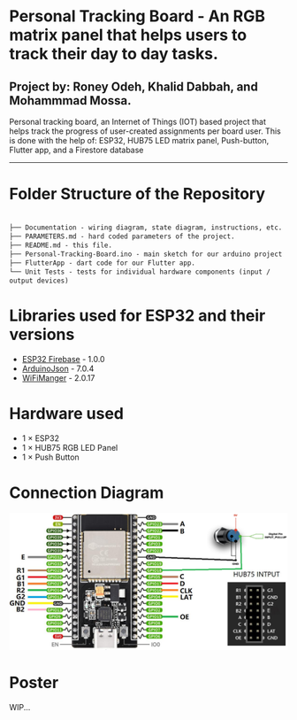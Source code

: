 # Personal Tracking Board - An RGB matrix panel that helps users to track their day to day tasks.

## Project by: Roney Odeh, Khalid Dabbah, and Mohammmad Mossa.

Personal tracking board, an Internet of Things (IOT) based project that helps track the progress of user-created assignments per board user. This is done with the help of: ESP32, HUB75 LED matrix panel, Push-button, Flutter app, and a Firestore database

---

# Folder Structure of the Repository
```

├── Documentation - wiring diagram, state diagram, instructions, etc.
├── PARAMETERS.md - hard coded parameters of the project.
├── README.md - this file.
├── Personal-Tracking-Board.ino - main sketch for our arduino project
├── FlutterApp - dart code for our Flutter app.
└── Unit Tests - tests for individual hardware components (input / output devices)

```

# Libraries used for ESP32 and their versions
- [ESP32 Firebase](https://github.com/Rupakpoddar/ESP32Firebase) - 1.0.0
- [ArduinoJson](https://arduinojson.org/) - 7.0.4
- [WiFiManger](https://github.com/tzapu/WiFiManager) - 2.0.17

# Hardware used
- 1 $\times$ ESP32
- 1 $\times$ HUB75 RGB LED Panel
- 1 $\times$ Push Button

# Connection Diagram
![Connection Diagram](/Documentation/ConnectionDiagram.jpg)

# Poster
WIP...
